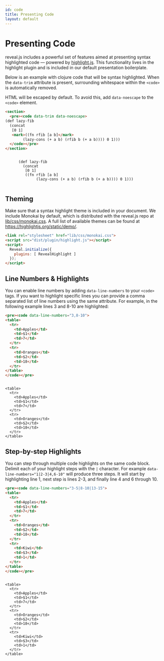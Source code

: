 ```yaml
---
id: code
title: Presenting Code
layout: default
---
```


# Presenting Code

reveal.js includes a powerful set of features aimed at presenting syntax highlighted code — powered by [highlight.js](https://highlightjs.org/). This functionality lives in the highlight plugin and is included in our default presentation boilerplate.

Below is an example with clojure code that will be syntax highlighted. When the `data-trim` attribute is present, surrounding whitespace within the `<code>` is automatically removed.

HTML will be escaped by default. To avoid this, add `data-noescape` to the `<code>` element.

```html
<section>
  <pre><code data-trim data-noescape>
(def lazy-fib
  (concat
   [0 1]
   <mark>((fn rfib [a b]</mark>
        (lazy-cons (+ a b) (rfib b (+ a b)))) 0 1)))
  </code></pre>
</section>
```
<div class="reveal reveal-example">
  <div class="slides">
    <section>
      <pre><code data-trim data-noescape>
      (def lazy-fib
        (concat
         [0 1]
         ((fn rfib [a b]
              (lazy-cons (+ a b) (rfib b (+ a b)))) 0 1)))
      </code></pre>
    </section>
  </div>
</div>

## Theming
Make sure that a syntax highlight theme is included in your document. We include Monokai by default, which is distributed with the reveal.js repo at [lib/css/monokai.css](https://github.com/hakimel/reveal.js/tree/master/lib/css/monokai.css). A full list of available themes can be found at <https://highlightjs.org/static/demo/>.

```html
<link rel="stylesheet" href="lib/css/monokai.css">
<script src="dist/plugin/highlight.js"></script>
<script>
  Reveal.initialize({
    plugins: [ RevealHighlight ]
  });
</script>
```

## Line Numbers & Highlights

You can enable line numbers by adding `data-line-numbers` to your `<code>` tags. If you want to highlight specific lines you can provide a comma separated list of line numbers using the same attribute. For example, in the following example lines 3 and 8-10 are highlighted:

```html
<pre><code data-line-numbers="3,8-10">
<table>
  <tr>
    <td>Apples</td>
    <td>$1</td>
    <td>7</td>
  </tr>
  <tr>
    <td>Oranges</td>
    <td>$2</td>
    <td>18</td>
  </tr>
</table>
</code></pre>
```
<div class="reveal reveal-example">
  <div class="slides">
    <section>
<pre><code data-line-numbers="3,8-10" data-trim data-noescape>
&lt;table&gt;
  &lt;tr&gt;
    &lt;td>Apples&lt;/td&gt;
    &lt;td>$1&lt;/td&gt;
    &lt;td>7&lt;/td&gt;
  &lt;/tr&gt;
  &lt;tr&gt;
    &lt;td>Oranges&lt;/td&gt;
    &lt;td>$2&lt;/td&gt;
    &lt;td>18&lt;/td&gt;
  &lt;/tr&gt;
&lt;/table&gt;
</code></pre>
    </section>
  </div>
</div>

## Step-by-step Highlights

You can step through multiple code highlights on the same code block. Delimit each of your highlight steps with the `|` character. For example `data-line-numbers="1|2-3|4,6-10"` will produce three steps. It will start by highlighting line 1, next step is lines 2-3, and finally line 4 and 6 through 10.

```html
<pre><code data-line-numbers="3-5|8-10|13-15">
<table>
  <tr>
    <td>Apples</td>
    <td>$1</td>
    <td>7</td>
  </tr>
  <tr>
    <td>Oranges</td>
    <td>$2</td>
    <td>18</td>
  </tr>
  <tr>
    <td>Kiwi</td>
    <td>$3</td>
    <td>1</td>
  </tr>
</table>
</code></pre>
```
<div class="reveal reveal-example">
  <div class="slides">
    <section>
<pre><code data-line-numbers="3-5|8-10|13-15" data-trim data-noescape>
&lt;table&gt;
  &lt;tr&gt;
    &lt;td>Apples&lt;/td&gt;
    &lt;td>$1&lt;/td&gt;
    &lt;td>7&lt;/td&gt;
  &lt;/tr&gt;
  &lt;tr&gt;
    &lt;td>Oranges&lt;/td&gt;
    &lt;td>$2&lt;/td&gt;
    &lt;td>18&lt;/td&gt;
  &lt;/tr&gt;
  &lt;tr&gt;
    &lt;td>Kiwi&lt;/td&gt;
    &lt;td>$3&lt;/td&gt;
    &lt;td>1&lt;/td&gt;
  &lt;/tr&gt;
&lt;/table&gt;
</code></pre>
    </section>
  </div>
</div>